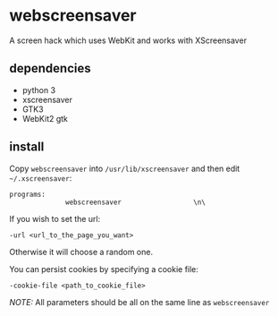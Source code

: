 webscreensaver
==============

A screen hack which uses WebKit and works with XScreensaver

dependencies
------------

 * python 3
 * xscreensaver
 * GTK3
 * WebKit2 gtk

install
-------

Copy `webscreensaver` into `/usr/lib/xscreensaver` and then edit `~/.xscreensaver`:

    programs:
                  webscreensaver                  \n\

If you wish to set the url:

    -url <url_to_the_page_you_want>

Otherwise it will choose a random one.

You can persist cookies by specifying a cookie file:

    -cookie-file <path_to_cookie_file>

*NOTE:* All parameters should be all on the same line as `webscreensaver`
